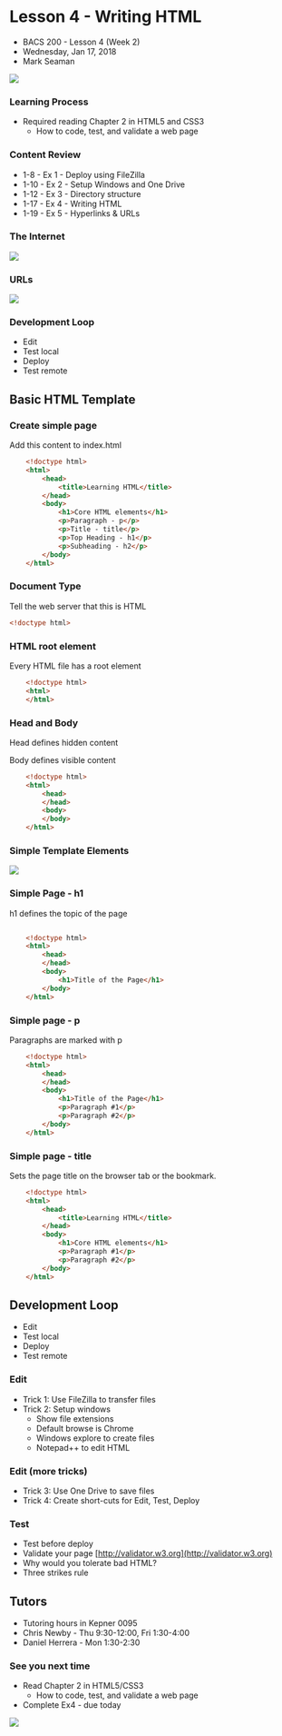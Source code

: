 # Lesson 4 - Writing HTML
* BACS 200 - Lesson 4 (Week 2)
* Wednesday, Jan 17, 2018
* Mark Seaman 

![](img/Bear_Logo.png)
         
### Learning Process

* Required reading Chapter 2 in HTML5 and CSS3
    * How to code, test, and validate a web page

### Content Review
* 1-8  - Ex 1 - Deploy using FileZilla
* 1-10 - Ex 2 - Setup Windows and One Drive
* 1-12 - Ex 3 - Directory structure
* 1-17 - Ex 4 - Writing HTML
* 1-19 - Ex 5 - Hyperlinks & URLs

### The Internet
![](img/3-7.png)

### URLs
![](img/2-2.png)
     
### Development Loop

* Edit 
* Test local
* Deploy
* Test remote


## Basic HTML Template

### Create simple page

Add this content to index.html

```html
    <!doctype html>
    <html>
        <head>
            <title>Learning HTML</title>
        </head>
        <body>
            <h1>Core HTML elements</h1>
            <p>Paragraph - p</p>
            <p>Title - title</p>
            <p>Top Heading - h1</p>
            <p>Subheading - h2</p>
        </body>
    </html>
```

### Document Type

Tell the web server that this is HTML

```html
<!doctype html>
```

### HTML root element

Every HTML file has a root element

```html
    <!doctype html>
    <html>
    </html>
```


### Head and Body

Head defines hidden content

Body defines visible content

```html
    <!doctype html>
    <html>
        <head>
        </head>
        <body>
        </body>
    </html>
```

### Simple Template Elements

![](img/2-3.png) 

### Simple Page - h1

h1 defines the topic of the page

```html

    <!doctype html>
    <html>
        <head>
        </head>
        <body>
            <h1>Title of the Page</h1>
        </body>
    </html>
```

### Simple page - p

Paragraphs are marked with p

```html
    <!doctype html>
    <html>
        <head>
        </head>
        <body>
            <h1>Title of the Page</h1>
            <p>Paragraph #1</p>
            <p>Paragraph #2</p>
        </body>
    </html>
```

### Simple page - title

Sets the page title on the browser tab or the bookmark.

```html
    <!doctype html>
    <html>
        <head>
            <title>Learning HTML</title>
        </head>
        <body>
            <h1>Core HTML elements</h1>
            <p>Paragraph #1</p>
            <p>Paragraph #2</p>
        </body>
    </html>
```

## Development Loop
* Edit 
* Test local
* Deploy
* Test remote

### Edit
* Trick 1: Use FileZilla to transfer files
* Trick 2: Setup windows
    * Show file extensions
    * Default browse is Chrome
    * Windows explore to create files
    * Notepad++ to edit HTML

### Edit (more tricks)
* Trick 3: Use One Drive to save files
* Trick 4: Create short-cuts for Edit, Test, Deploy

### Test
* Test before deploy
* Validate your page [http://validator.w3.org](http://validator.w3.org)
* Why would you tolerate bad HTML?
* Three strikes rule


## Tutors
* Tutoring hours in Kepner 0095
* Chris Newby - Thu 9:30-12:00, Fri 1:30-4:00
* Daniel Herrera - Mon 1:30-2:30

### See you next time
* Read Chapter 2 in HTML5/CSS3
    * How to code, test, and validate a web page
* Complete Ex4 - due today

![](img/MCB.png)

